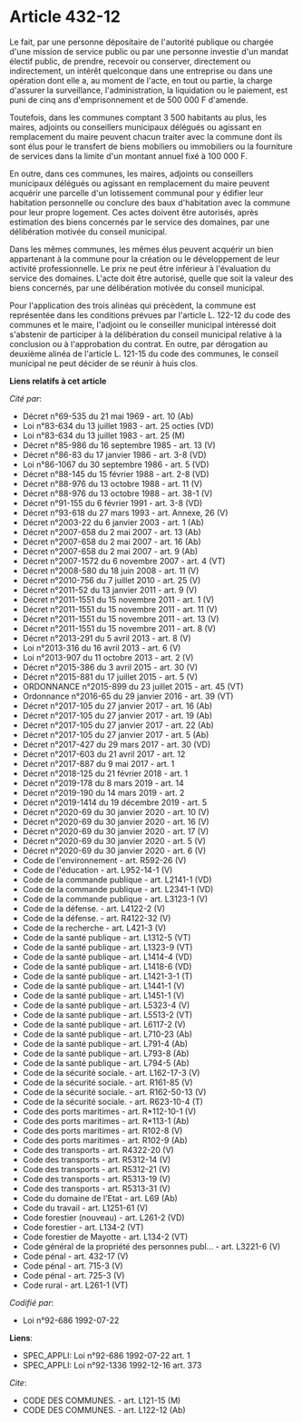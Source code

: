 # Article 432-12

Le fait, par une personne dépositaire de l'autorité publique ou chargée d'une mission de service public ou par une personne
investie d'un mandat électif public, de prendre, recevoir ou conserver, directement ou indirectement, un intérêt quelconque
dans une entreprise ou dans une opération dont elle a, au moment de l'acte, en tout ou partie, la charge d'assurer la
surveillance, l'administration, la liquidation ou le paiement, est puni de cinq ans d'emprisonnement et de 500 000 F
d'amende.

Toutefois, dans les communes comptant 3 500 habitants au plus, les maires, adjoints ou conseillers municipaux délégués ou
agissant en remplacement du maire peuvent chacun traiter avec la commune dont ils sont élus pour le transfert de biens
mobiliers ou immobiliers ou la fourniture de services dans la limite d'un montant annuel fixé à 100 000 F.

En outre, dans ces communes, les maires, adjoints ou conseillers municipaux délégués ou agissant en remplacement du maire
peuvent acquérir une parcelle d'un lotissement communal pour y édifier leur habitation personnelle ou conclure des baux
d'habitation avec la commune pour leur propre logement. Ces actes doivent être autorisés, après estimation des biens
concernés par le service des domaines, par une délibération motivée du conseil municipal.

Dans les mêmes communes, les mêmes élus peuvent acquérir un bien appartenant à la commune pour la création ou le
développement de leur activité professionnelle. Le prix ne peut être inférieur à l'évaluation du service des domaines. L'acte
doit être autorisé, quelle que soit la valeur des biens concernés, par une délibération motivée du conseil municipal.

Pour l'application des trois alinéas qui précèdent, la commune est représentée dans les conditions prévues par l'article L.
122-12 du code des communes et le maire, l'adjoint ou le conseiller municipal intéressé doit s'abstenir de participer à la
délibération du conseil municipal relative à la conclusion ou à l'approbation du contrat. En outre, par dérogation au
deuxième alinéa de l'article L. 121-15 du code des communes, le conseil municipal ne peut décider de se réunir à huis clos.

**Liens relatifs à cet article**

_Cité par_:

  - Décret n°69-535 du 21 mai 1969 - art. 10 (Ab)
  - Loi n°83-634 du 13 juillet 1983 - art. 25 octies (VD)
  - Loi n°83-634 du 13 juillet 1983 - art. 25 (M)
  - Décret n°85-986 du 16 septembre 1985 - art. 13 (V)
  - Décret n°86-83 du 17 janvier 1986 - art. 3-8 (VD)
  - Loi n°86-1067 du 30 septembre 1986 - art. 5 (VD)
  - Décret n°88-145 du 15 février 1988 - art. 2-8 (VD)
  - Décret n°88-976 du 13 octobre 1988 - art. 11 (V)
  - Décret n°88-976 du 13 octobre 1988 - art. 38-1 (V)
  - Décret n°91-155 du 6 février 1991 - art. 3-8 (VD)
  - Décret n°93-618 du 27 mars 1993 - art. Annexe, 26 (V)
  - Décret n°2003-22 du 6 janvier 2003 - art. 1 (Ab)
  - Décret n°2007-658 du 2 mai 2007 - art. 13 (Ab)
  - Décret n°2007-658 du 2 mai 2007 - art. 16 (Ab)
  - Décret n°2007-658 du 2 mai 2007 - art. 9 (Ab)
  - Décret n°2007-1572 du 6 novembre 2007 - art. 4 (VT)
  - Décret n°2008-580 du 18 juin 2008 - art. 11 (V)
  - Décret n°2010-756 du 7 juillet 2010 - art. 25 (V)
  - Décret n°2011-52 du 13 janvier 2011 - art. 9 (V)
  - Décret n°2011-1551 du 15 novembre 2011 - art. 1 (V)
  - Décret n°2011-1551 du 15 novembre 2011 - art. 11 (V)
  - Décret n°2011-1551 du 15 novembre 2011 - art. 13 (V)
  - Décret n°2011-1551 du 15 novembre 2011 - art. 8 (V)
  - Décret n°2013-291 du 5 avril 2013 - art. 8 (V)
  - Loi n°2013-316 du 16 avril 2013 - art. 6 (V)
  - Loi n°2013-907 du 11 octobre 2013 - art. 2 (V)
  - Décret n°2015-386 du 3 avril 2015 - art. 30 (V)
  - Décret n°2015-881 du 17 juillet 2015 - art. 5 (V)
  - ORDONNANCE n°2015-899 du 23 juillet 2015 - art. 45 (VT)
  - Ordonnance n°2016-65 du 29 janvier 2016 - art. 39 (VT)
  - Décret n°2017-105 du 27 janvier 2017 - art. 16 (Ab)
  - Décret n°2017-105 du 27 janvier 2017 - art. 19 (Ab)
  - Décret n°2017-105 du 27 janvier 2017 - art. 22 (Ab)
  - Décret n°2017-105 du 27 janvier 2017 - art. 5 (Ab)
  - Décret n°2017-427 du 29 mars 2017 - art. 30 (VD)
  - Décret n°2017-603 du 21 avril 2017 - art. 12
  - Décret n°2017-887 du 9 mai 2017 - art. 1
  - Décret n°2018-125 du 21 février 2018 - art. 1
  - Décret n°2019-178 du 8 mars 2019 - art. 14
  - Décret n°2019-190 du 14 mars 2019 - art. 2
  - Décret n°2019-1414 du 19 décembre 2019 - art. 5
  - Décret n°2020-69 du 30 janvier 2020 - art. 10 (V)
  - Décret n°2020-69 du 30 janvier 2020 - art. 16 (V)
  - Décret n°2020-69 du 30 janvier 2020 - art. 17 (V)
  - Décret n°2020-69 du 30 janvier 2020 - art. 5 (V)
  - Décret n°2020-69 du 30 janvier 2020 - art. 6 (V)
  - Code de l'environnement - art. R592-26 (V)
  - Code de l'éducation - art. L952-14-1 (V)
  - Code de la commande publique - art. L2141-1 (VD)
  - Code de la commande publique - art. L2341-1 (VD)
  - Code de la commande publique - art. L3123-1 (V)
  - Code de la défense. - art. L4122-2 (V)
  - Code de la défense. - art. R4122-32 (V)
  - Code de la recherche - art. L421-3 (V)
  - Code de la santé publique - art. L1312-5 (VT)
  - Code de la santé publique - art. L1323-9 (VT)
  - Code de la santé publique - art. L1414-4 (VD)
  - Code de la santé publique - art. L1418-6 (VD)
  - Code de la santé publique - art. L1421-3-1 (T)
  - Code de la santé publique - art. L1441-1 (V)
  - Code de la santé publique - art. L1451-1 (V)
  - Code de la santé publique - art. L5323-4 (V)
  - Code de la santé publique - art. L5513-2 (VT)
  - Code de la santé publique - art. L6117-2 (V)
  - Code de la santé publique - art. L710-23 (Ab)
  - Code de la santé publique - art. L791-4 (Ab)
  - Code de la santé publique - art. L793-8 (Ab)
  - Code de la santé publique - art. L794-5 (Ab)
  - Code de la sécurité sociale. - art. L162-17-3 (V)
  - Code de la sécurité sociale. - art. R161-85 (V)
  - Code de la sécurité sociale. - art. R162-50-13 (V)
  - Code de la sécurité sociale. - art. R623-10-4 (T)
  - Code des ports maritimes - art. R*112-10-1 (V)
  - Code des ports maritimes - art. R*113-1 (Ab)
  - Code des ports maritimes - art. R102-8 (V)
  - Code des ports maritimes - art. R102-9 (Ab)
  - Code des transports - art. R4322-20 (V)
  - Code des transports - art. R5312-14 (V)
  - Code des transports - art. R5312-21 (V)
  - Code des transports - art. R5313-19 (V)
  - Code des transports - art. R5313-31 (V)
  - Code du domaine de l'Etat - art. L69 (Ab)
  - Code du travail - art. L1251-61 (V)
  - Code forestier (nouveau) - art. L261-2 (VD)
  - Code forestier - art. L134-2 (VT)
  - Code forestier de Mayotte - art. L134-2 (VT)
  - Code général de la propriété des personnes publ... - art. L3221-6 (V)
  - Code pénal - art. 432-17 (V)
  - Code pénal - art. 715-3 (V)
  - Code pénal - art. 725-3 (V)
  - Code rural - art. L261-1 (VT)

_Codifié par_:

  - Loi n°92-686 1992-07-22

**Liens**:

  - SPEC_APPLI: Loi n°92-686 1992-07-22 art. 1
  - SPEC_APPLI: Loi n°92-1336 1992-12-16 art. 373

_Cite_:

  - CODE DES COMMUNES. - art. L121-15 (M)
  - CODE DES COMMUNES. - art. L122-12 (Ab)
